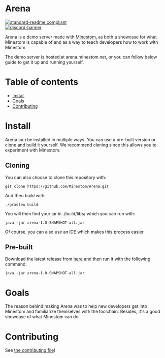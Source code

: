 # Arena

[![standard-readme compliant](https://img.shields.io/badge/readme%20style-standard-brightgreen.svg?style=for-the-badge)](https://github.com/RichardLitt/standard-readme)  
[![discord-banner](https://img.shields.io/discord/706185253441634317?label=discord&style=for-the-badge&color=7289da)](https://discord.gg/pkFRvqB)

Arena is a demo server made with [Minestom](https://github.com/Minestom/Minestom), as both a showcase for what Minestom is 
capable of and as a way to teach developers how to work with Minestom.

The demo server is hosted at arena.minestom.net, or you can follow below guide to get it up and running yourself.

# Table of contents
- [Install](#install)
- [Goals](#goals)
- [Contributing](#contributing)

# Install
Arena can be installed in multiple ways. You can use a pre-built version or clone and build it yourself.
We recommend cloning since this allows you to experiment with Minestom.

## Cloning
You can also choose to clone this repository with:
```shell
git clone https://github.com/Minestom/Arena.git
```
And then build with:
```shell
./gradlew build
```
You will then find your jar in ./build/libs/ which you can run with:
```shell
java -jar arena-1.0-SNAPSHOT-all.jar
```
Of course, you can also use an IDE which makes this process easier.

## Pre-built
Download the latest release from [here](https://github.com/Minestom/Arena/releases/tag/latest)
and then run it with the following command:
```shell
java -jar arena-1.0-SNAPSHOT-all.jar
```

# Goals
The reason behind making Arena was to help new developers get into Minestom and familiarize themselves with the toolchain.
Besides, it's a good showcase of what Minestom can do.

# Contributing
See [the contributing file](CONTRIBUTING.md)!
